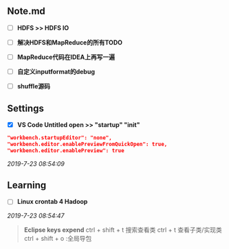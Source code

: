 
## Note.md

* [ ] **HDFS >> HDFS IO**
* [ ] **解决HDFS和MapReduce的所有TODO**
* [ ] **MapReduce代码在IDEA上再写一遍**
* [ ] **自定义inputformat的debug**
* [ ] **shuffle源码**


## Settings

* [x] **VS Code Untitled open >> "startup" "init"**
```json
"workbench.startupEditor": "none",
"workbench.editor.enablePreviewFromQuickOpen": true,
"workbench.editor.enablePreview": true
```

*2019-7-23 08:54:09*

<!-- test -->


## Learning

* [ ] **Linux crontab 4 Hadoop**

*2019-7-23 08:54:47*






>**Eclipse keys expend**
ctrl + shift + t  搜索查看类
ctrl + t 查看子类/实现类
ctrl + shift + o :全局导包